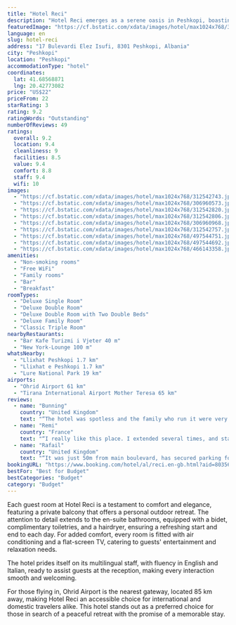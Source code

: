 ```yaml
---
title: "Hotel Reci"
description: "Hotel Reci emerges as a serene oasis in Peshkopi, boasting a meticulously landscaped garden and a welcoming terrace."
featuredImage: "https://cf.bstatic.com/xdata/images/hotel/max1024x768/312542743.jpg?k=21d834173660fefb7a7b4de3a91280a0d40057cbd527bc5385341d238fa9370d&o=&hp=1"
language: en
slug: hotel-reci
address: "17 Bulevardi Elez Isufi, 8301 Peshkopi, Albania"
city: "Peshkopi"
location: "Peshkopi"
accommodationType: "hotel"
coordinates:
  lat: 41.68568871
  lng: 20.42773082
price: "US$22"
priceFrom: 22
starRating: 3
rating: 9.2
ratingWords: "Outstanding"
numberOfReviews: 49
ratings:
  overall: 9.2
  location: 9.4
  cleanliness: 9
  facilities: 8.5
  value: 9.4
  comfort: 8.8
  staff: 9.4
  wifi: 10
images:
  - "https://cf.bstatic.com/xdata/images/hotel/max1024x768/312542743.jpg?k=21d834173660fefb7a7b4de3a91280a0d40057cbd527bc5385341d238fa9370d&o=&hp=1"
  - "https://cf.bstatic.com/xdata/images/hotel/max1024x768/306960573.jpg?k=d77e44bbb2e3f424072153233a933bd5e294a25c6842230c04b80e139cb00d7b&o=&hp=1"
  - "https://cf.bstatic.com/xdata/images/hotel/max1024x768/312542820.jpg?k=2faabc908747518a639b0cd7b45a7a1d2ee9d9ac9382ecc3b647ea89db2caf0b&o=&hp=1"
  - "https://cf.bstatic.com/xdata/images/hotel/max1024x768/312542806.jpg?k=7abfb72b853986b629b5d116d6b6bc0d2799e19463f0bfc857e03a1b0cbb6bbd&o=&hp=1"
  - "https://cf.bstatic.com/xdata/images/hotel/max1024x768/306960968.jpg?k=ceb23c9ca545ea77229581b33fe7a9da56326686dd6c628084802f59731af6d6&o=&hp=1"
  - "https://cf.bstatic.com/xdata/images/hotel/max1024x768/312542757.jpg?k=7106fee76879982a8b4e35fd43edf3a6267f86ad8895b101a5168505a0bac5c1&o=&hp=1"
  - "https://cf.bstatic.com/xdata/images/hotel/max1024x768/497544751.jpg?k=14f6bd6bea31bc4bbcd8659302a6f87fe59bb352e36152fd6f594d7b86b68183&o=&hp=1"
  - "https://cf.bstatic.com/xdata/images/hotel/max1024x768/497544692.jpg?k=f730453bf3792e1c4fd66ce77ba3e7f2d53ad1082a45bc330dff29b5a2b94a66&o=&hp=1"
  - "https://cf.bstatic.com/xdata/images/hotel/max1024x768/466143358.jpg?k=6cc198bca4164dfd6cb119b11f94858e0f957cbbc0524ebf2c670e58e45d41c2&o=&hp=1"
amenities:
  - "Non-smoking rooms"
  - "Free WiFi"
  - "Family rooms"
  - "Bar"
  - "Breakfast"
roomTypes:
  - "Deluxe Single Room"
  - "Deluxe Double Room"
  - "Deluxe Double Room with Two Double Beds"
  - "Deluxe Family Room"
  - "Classic Triple Room"
nearbyRestaurants:
  - "Bar Kafe Turizmi i Vjeter 40 m"
  - "New York-Lounge 100 m"
whatsNearby:
  - "Llixhat Peshkopi 1.7 km"
  - "Llixhat e Peshkopi 1.7 km"
  - "Lure National Park 19 km"
airports:
  - "Ohrid Airport 61 km"
  - "Tirana International Airport Mother Teresa 65 km"
reviews:
  - name: "Bunning"
    country: "United Kingdom"
    text: "“The hotel was spotless and the family who run it were very nice and helpful. They let me park my bike in the garage, the wifi was very good and there was heating/AC, good hot water and even slippers!”"
  - name: "Remi"
    country: "France"
    text: "“I really like this place. I extended several times, and stayed a month in total. Very nice and very helpful hosts that take care of you. The room was perfectly cleaned and cleaned again regularly when needed. It's near the center of Peshkopi. All...”"
  - name: "Rafail"
    country: "United Kingdom"
    text: "“It was just 50m from main boulevard, has secured parking for 4 cars, a cafe down for coffee, soft drinks etc. Very comfortable beds, mosquito net on windows. And a great place on balcony for breakfast or afternoon coffee”"
bookingURL: "https://www.booking.com/hotel/al/reci.en-gb.html?aid=8035640"
bestFor: "Best for Budget"
bestCategories: "Budget"
category: "Budget"
---
```


Each guest room at Hotel Reci is a testament to comfort and elegance, featuring a private balcony that offers a personal outdoor retreat. The attention to detail extends to the en-suite bathrooms, equipped with a bidet, complimentary toiletries, and a hairdryer, ensuring a refreshing start and end to each day. For added comfort, every room is fitted with air conditioning and a flat-screen TV, catering to guests' entertainment and relaxation needs.

The hotel prides itself on its multilingual staff, with fluency in English and Italian, ready to assist guests at the reception, making every interaction smooth and welcoming.

For those flying in, Ohrid Airport is the nearest gateway, located 85 km away, making Hotel Reci an accessible choice for international and domestic travelers alike. This hotel stands out as a preferred choice for those in search of a peaceful retreat with the promise of a memorable stay.